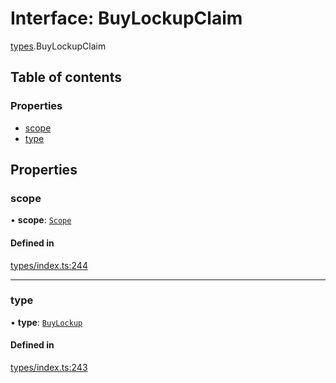 # Interface: BuyLockupClaim

[types](../wiki/types).BuyLockupClaim

## Table of contents

### Properties

- [scope](../wiki/types.BuyLockupClaim#scope)
- [type](../wiki/types.BuyLockupClaim#type)

## Properties

### scope

• **scope**: [`Scope`](../wiki/types.Scope)

#### Defined in

[types/index.ts:244](https://github.com/PolymeshAssociation/polymesh-sdk/blob/e978aefd/src/types/index.ts#L244)

___

### type

• **type**: [`BuyLockup`](../wiki/types.ClaimType#buylockup)

#### Defined in

[types/index.ts:243](https://github.com/PolymeshAssociation/polymesh-sdk/blob/e978aefd/src/types/index.ts#L243)
